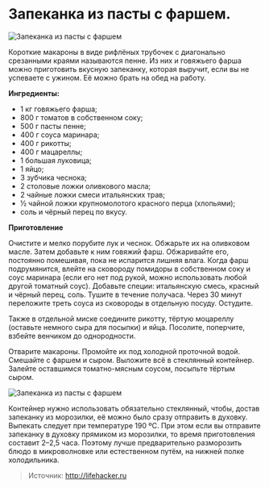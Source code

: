 # Запеканка из пасты с фаршем.
![Запеканка из пасты с фаршем](/images/Kulinar/Zagotovki/polufabrikat_home_08.jpg 'Запеканка из пасты с фаршем')

Короткие макароны в виде рифлёных трубочек с диагонально срезанными краями называются пенне. Из них и говяжьего фарша можно приготовить вкусную запеканку, которая выручит, если вы не успеваете с ужином. Её можно брать на обед на работу.

**Ингредиенты:**

- 1 кг говяжьего фарша;
- 800 г томатов в собственном соку;
- 500 г пасты пенне;
- 400 г соуса маринара;
- 400 г рикотты;
- 400 г мацареллы;
- 1 большая луковица;
- 1 яйцо;
- 3 зубчика чеснока;
- 2 столовые ложки оливкового масла;
- 2 чайные ложки смеси итальянских трав;
- ½ чайной ложки крупномолотого красного перца (хлопьями);
- соль и чёрный перец по вкусу.

**Приготовление**

Очистите и мелко порубите лук и чеснок. Обжарьте их на оливковом масле. Затем добавьте к ним говяжий фарш. Обжаривайте его, постоянно помешивая, пока не испарится лишняя влага. Когда фарш подрумянится, влейте на сковороду помидоры в собственном соку и соус маринара (если его нет под рукой, можно использовать любой другой томатный соус). Добавьте специи: итальянскую смесь, красный и чёрный перец, соль. Тушите в течение получаса. Через 30 минут переложите треть соуса из сковороды в отдельную посуду. Остудите.

Также в отдельной миске соедините рикотту, тёртую моцареллу (оставьте немного сыра для посыпки) и яйца. Посолите, поперчите, взбейте венчиком до однородности.

Отварите макароны. Промойте их под холодной проточной водой. Смешайте с фаршем и сыром. Выложите всё в стеклянный контейнер. Залейте оставшимся томатно-мясным соусом, посыпьте тёртым сыром.

![Запеканка из пасты с фаршем](/images/Kulinar/Zagotovki/polufabrikat_home_09.jpg 'Запеканка из пасты с фаршем')

Контейнер нужно использовать обязательно стеклянный, чтобы, достав запеканку из морозилки, её можно было сразу отправить в духовку. Выпекать следует при температуре 190 ºС. При этом если вы отправите запеканку в духовку прямиком из морозилки, то время приготовления составит 2–2,5 часа. Поэтому лучше предварительно разморозить блюдо в микроволновке или естественном путём, на нижней полке холодильника.

> Источник: http://lifehacker.ru
